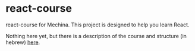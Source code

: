 # react-course
react-course for Mechina. This project is designed to help you learn React.

Nothing here yet, but there is a description of the course and structure (in hebrew) [here](https://github.com/drorsoft/react-course/blob/main/lessons/lesson-0.md).

 
